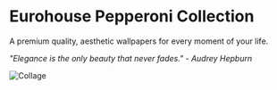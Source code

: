 # Eurohouse Pepperoni Collection
A premium quality, aesthetic wallpapers for every moment of your life.

_"Elegance is the only beauty that never fades." - Audrey Hepburn_

![Collage](https://github.com/eurohouse/pepperoni/blob/main/pepperoni.collage.png?raw=true)

